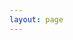 ```yaml
---
layout: page
---
```


<script setup>
import {
  VPTeamPage,
  VPTeamPageTitle,
  VPTeamMembers,
  VPTeamPageSection
} from 'vitepress/theme'

const coreMembers = [
  {
    avatar: 'https://www.github.com/UkiyoLee.png',
    name: 'UkiyoLee',
    title: '创建者',
    links: [
      { icon: 'github', link: 'https://github.com/UkiyoLee' },
    ]
  }
]
const partners = [];
</script>

<VPTeamPage>
  <VPTeamPageTitle>
    <template #title>贡献者名单</template>
  </VPTeamPageTitle>
  <VPTeamPageSection>
    <template #title>站长</template>
    <template #members>
      <VPTeamMembers size="medium" :members="coreMembers" />
    </template>
  </VPTeamPageSection>
  <VPTeamPageSection>
    <template #title>贡献者</template>
    <template v-if="partners && partners.length !== 0" #lead>以下是为本文档作出贡献的小伙伴</template>
    <template v-else #lead>欢迎小伙伴们积极参与本文档</template>
    <template v-if="partners && partners.length !== 0" #members>
      <VPTeamMembers size="small" :members="partners" />
    </template>
  </VPTeamPageSection>
</VPTeamPage>